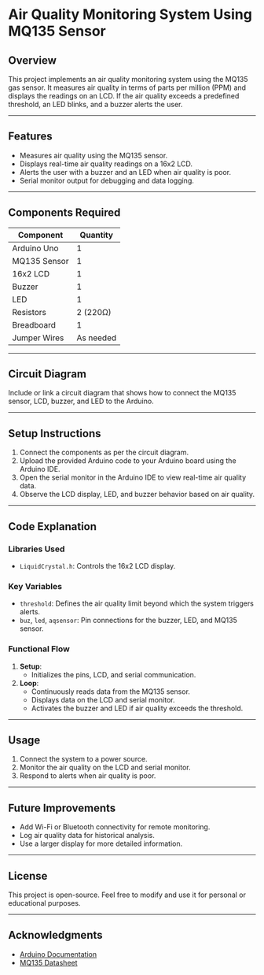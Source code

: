 # **Air Quality Monitoring System Using MQ135 Sensor**

## **Overview**
This project implements an air quality monitoring system using the MQ135 gas sensor. It measures air quality in terms of parts per million (PPM) and displays the readings on an LCD. If the air quality exceeds a predefined threshold, an LED blinks, and a buzzer alerts the user.

---

## **Features**
- Measures air quality using the MQ135 sensor.
- Displays real-time air quality readings on a 16x2 LCD.
- Alerts the user with a buzzer and an LED when air quality is poor.
- Serial monitor output for debugging and data logging.

---

## **Components Required**
| Component         | Quantity |
|-------------------|----------|
| Arduino Uno       | 1        |
| MQ135 Sensor      | 1        |
| 16x2 LCD          | 1        |
| Buzzer            | 1        |
| LED               | 1        |
| Resistors         | 2 (220Ω) |
| Breadboard        | 1        |
| Jumper Wires      | As needed |

---

## **Circuit Diagram**
Include or link a circuit diagram that shows how to connect the MQ135 sensor, LCD, buzzer, and LED to the Arduino.

---

## **Setup Instructions**
1. Connect the components as per the circuit diagram.
2. Upload the provided Arduino code to your Arduino board using the Arduino IDE.
3. Open the serial monitor in the Arduino IDE to view real-time air quality data.
4. Observe the LCD display, LED, and buzzer behavior based on air quality.

---

## **Code Explanation**
### **Libraries Used**
- `LiquidCrystal.h`: Controls the 16x2 LCD display.

### **Key Variables**
- `threshold`: Defines the air quality limit beyond which the system triggers alerts.
- `buz`, `led`, `aqsensor`: Pin connections for the buzzer, LED, and MQ135 sensor.

### **Functional Flow**
1. **Setup**:
   - Initializes the pins, LCD, and serial communication.
2. **Loop**:
   - Continuously reads data from the MQ135 sensor.
   - Displays data on the LCD and serial monitor.
   - Activates the buzzer and LED if air quality exceeds the threshold.

---

## **Usage**
1. Connect the system to a power source.
2. Monitor the air quality on the LCD and serial monitor.
3. Respond to alerts when air quality is poor.

---

## **Future Improvements**
- Add Wi-Fi or Bluetooth connectivity for remote monitoring.
- Log air quality data for historical analysis.
- Use a larger display for more detailed information.

---

## **License**
This project is open-source. Feel free to modify and use it for personal or educational purposes.

---

## **Acknowledgments**
- [Arduino Documentation](https://www.arduino.cc/)
- [MQ135 Datasheet](https://www.google.com)

